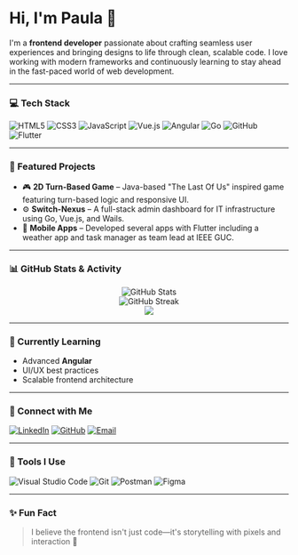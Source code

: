 # Hi, I'm Paula 👋

I'm a **frontend developer** passionate about crafting seamless user experiences and bringing designs to life through clean, scalable code. I love working with modern frameworks and continuously learning to stay ahead in the fast-paced world of web development.

---

### 💻 Tech Stack

![HTML5](https://img.shields.io/badge/HTML5-E34F26?logo=html5&logoColor=white)
![CSS3](https://img.shields.io/badge/CSS3-1572B6?logo=css3&logoColor=white)
![JavaScript](https://img.shields.io/badge/JavaScript-F7DF1E?logo=javascript&logoColor=black)
![Vue.js](https://img.shields.io/badge/Vue.js-35495E?logo=vue.js&logoColor=4FC08D)
![Angular](https://img.shields.io/badge/Angular-DD0031?logo=angular&logoColor=white)
![Go](https://img.shields.io/badge/Go-00ADD8?logo=go&logoColor=white)
![GitHub](https://img.shields.io/badge/GitHub-181717?logo=github&logoColor=white)
![Flutter](https://img.shields.io/badge/Flutter-02569B?logo=flutter&logoColor=white)

---

### 🚀 Featured Projects

- 🎮 **2D Turn-Based Game** – Java-based "The Last Of Us" inspired game featuring turn-based logic and responsive UI.
- ⚙️ **Switch-Nexus** – A full-stack admin dashboard for IT infrastructure using Go, Vue.js, and Wails.
- 📱 **Mobile Apps** – Developed several apps with Flutter including a weather app and task manager as team lead at IEEE GUC.

---

### 📊 GitHub Stats & Activity

<p align="center">
  <img src="https://github-readme-stats.vercel.app/api?username=PaulaSelim&show_icons=true&theme=radical" alt="GitHub Stats" />
  <br/>
  <img src="https://github-readme-streak-stats.herokuapp.com/?user=PaulaSelim&theme=radical" alt="GitHub Streak" />
  <br/>
  <img src="https://github-profile-summary-cards.vercel.app/api/cards/profile-details?username=PaulaSelim&theme=tokyonight" />
</p>

---

### 🧠 Currently Learning

- Advanced **Angular**
- UI/UX best practices
- Scalable frontend architecture

---

### 🔗 Connect with Me

[![LinkedIn](https://img.shields.io/badge/LinkedIn-blue?logo=linkedin&logoColor=white)](https://linkedin.com/in/paula-selim-572507305)
[![GitHub](https://img.shields.io/badge/GitHub-black?logo=github&logoColor=white)](https://github.com/PaulaSelim)
[![Email](https://img.shields.io/badge/Email-D14836?logo=gmail&logoColor=white)](mailto:s.paulakhalil@icloud.com)

---

### 🔧 Tools I Use

![Visual Studio Code](https://img.shields.io/badge/VS%20Code-007ACC?logo=visual-studio-code&logoColor=white)
![Git](https://img.shields.io/badge/Git-F05032?logo=git&logoColor=white)
![Postman](https://img.shields.io/badge/Postman-FF6C37?logo=postman&logoColor=white)
![Figma](https://img.shields.io/badge/Figma-F24E1E?logo=figma&logoColor=white)

---

### ✨ Fun Fact

> I believe the frontend isn't just code—it's storytelling with pixels and interaction 🚀
